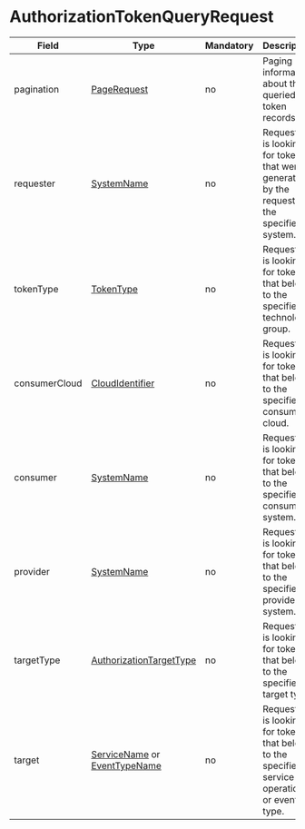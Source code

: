 # AuthorizationTokenQueryRequest

Field | Type | Mandatory | Description
--- | --- | --- | ---
pagination | [PageRequest](../data-models/page-request.md) | no | Paging information about the queried token records.
requester | [SystemName](../primitives.md#systemname) | no | Requester is looking for tokens that were generated by the request of the specified system.
tokenType | [TokenType](../primitives.md#tokentype) | no | Requester is looking for tokens that belong to the specified technology group.
consumerCloud | [CloudIdentifier](../primitives.md#cloudidentifier) | no | Requester is looking for tokens that belong to the specified consumer cloud.
consumer | [SystemName](../primitives.md#systemname) | no | Requester is looking for tokens that belong to the specified consumer system.
provider | [SystemName](../primitives.md#systemname) | no | Requester is looking for tokens that belong to the specified provider system.
targetType | [AuthorizationTargetType](../primitives.md#authorizationtargettype) | no | Requester is looking for tokens that belong to the specified target type.
target | [ServiceName](../primitives.md#servicename) or [EventTypeName](../primitives.md#eventtypename) | no | Requester is looking for tokens that belong to the specified service-operation or event type.